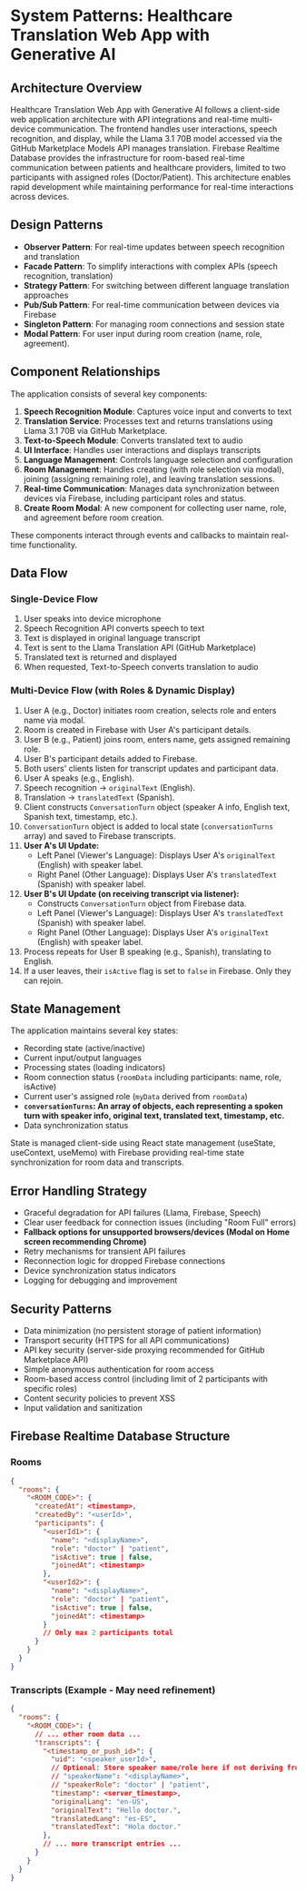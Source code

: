 # System Patterns: Healthcare Translation Web App with Generative AI

## Architecture Overview
Healthcare Translation Web App with Generative AI follows a client-side web application architecture with API integrations and real-time multi-device communication. The frontend handles user interactions, speech recognition, and display, while the Llama 3.1 70B model accessed via the GitHub Marketplace Models API manages translation. Firebase Realtime Database provides the infrastructure for room-based real-time communication between patients and healthcare providers, limited to two participants with assigned roles (Doctor/Patient). This architecture enables rapid development while maintaining performance for real-time interactions across devices.

## Design Patterns
- **Observer Pattern**: For real-time updates between speech recognition and translation
- **Facade Pattern**: To simplify interactions with complex APIs (speech recognition, translation)
- **Strategy Pattern**: For switching between different language translation approaches
- **Pub/Sub Pattern**: For real-time communication between devices via Firebase
- **Singleton Pattern**: For managing room connections and session state
- **Modal Pattern**: For user input during room creation (name, role, agreement).

## Component Relationships
The application consists of several key components:
1. **Speech Recognition Module**: Captures voice input and converts to text
2. **Translation Service**: Processes text and returns translations using Llama 3.1 70B via GitHub Marketplace.
3. **Text-to-Speech Module**: Converts translated text to audio
4. **UI Interface**: Handles user interactions and displays transcripts
5. **Language Management**: Controls language selection and configuration
6. **Room Management**: Handles creating (with role selection via modal), joining (assigning remaining role), and leaving translation sessions.
7. **Real-time Communication**: Manages data synchronization between devices via Firebase, including participant roles and status.
8. **Create Room Modal**: A new component for collecting user name, role, and agreement before room creation.

These components interact through events and callbacks to maintain real-time functionality.

## Data Flow
### Single-Device Flow
1. User speaks into device microphone
2. Speech Recognition API converts speech to text
3. Text is displayed in original language transcript
4. Text is sent to the Llama Translation API (GitHub Marketplace)
5. Translated text is returned and displayed
6. When requested, Text-to-Speech converts translation to audio

### Multi-Device Flow (with Roles & Dynamic Display)
1. User A (e.g., Doctor) initiates room creation, selects role and enters name via modal.
2. Room is created in Firebase with User A's participant details.
3. User B (e.g., Patient) joins room, enters name, gets assigned remaining role.
4. User B's participant details added to Firebase.
5. Both users' clients listen for transcript updates and participant data.
6. User A speaks (e.g., English).
7. Speech recognition -> `originalText` (English).
8. Translation -> `translatedText` (Spanish).
9. Client constructs `ConversationTurn` object (speaker A info, English text, Spanish text, timestamp, etc.).
10. `ConversationTurn` object is added to local state (`conversationTurns` array) and saved to Firebase transcripts.
11. **User A's UI Update:**
    - Left Panel (Viewer's Language): Displays User A's `originalText` (English) with speaker label.
    - Right Panel (Other Language): Displays User A's `translatedText` (Spanish) with speaker label.
12. **User B's UI Update (on receiving transcript via listener):**
    - Constructs `ConversationTurn` object from Firebase data.
    - Left Panel (Viewer's Language): Displays User A's `translatedText` (Spanish) with speaker label.
    - Right Panel (Other Language): Displays User A's `originalText` (English) with speaker label.
13. Process repeats for User B speaking (e.g., Spanish), translating to English.
14. If a user leaves, their `isActive` flag is set to `false` in Firebase. Only they can rejoin.

## State Management
The application maintains several key states:
- Recording state (active/inactive)
- Current input/output languages
- Processing states (loading indicators)
- Room connection status (`roomData` including participants: name, role, isActive)
- Current user's assigned role (`myData` derived from `roomData`)
- **`conversationTurns`: An array of objects, each representing a spoken turn with speaker info, original text, translated text, timestamp, etc.**
- Data synchronization status

State is managed client-side using React state management (useState, useContext, useMemo) with Firebase providing real-time state synchronization for room data and transcripts.

## Error Handling Strategy
- Graceful degradation for API failures (Llama, Firebase, Speech)
- Clear user feedback for connection issues (including "Room Full" errors)
- **Fallback options for unsupported browsers/devices (Modal on Home screen recommending Chrome)**
- Retry mechanisms for transient API failures
- Reconnection logic for dropped Firebase connections
- Device synchronization status indicators
- Logging for debugging and improvement

## Security Patterns
- Data minimization (no persistent storage of patient information)
- Transport security (HTTPS for all API communications)
- API key security (server-side proxying recommended for GitHub Marketplace API)
- Simple anonymous authentication for room access
- Room-based access control (including limit of 2 participants with specific roles)
- Content security policies to prevent XSS
- Input validation and sanitization

## Firebase Realtime Database Structure
### Rooms
```json
{
  "rooms": {
    "<ROOM_CODE>": {
      "createdAt": <timestamp>,
      "createdBy": "<userId>",
      "participants": {
        "<userId1>": {
          "name": "<displayName>",
          "role": "doctor" | "patient",
          "isActive": true | false,
          "joinedAt": <timestamp>
        },
        "<userId2>": {
          "name": "<displayName>",
          "role": "doctor" | "patient",
          "isActive": true | false,
          "joinedAt": <timestamp>
        }
        // Only max 2 participants total
      }
    }
  }
}
```

### Transcripts (Example - May need refinement)
```json
{
  "rooms": {
    "<ROOM_CODE>": {
      // ... other room data ...
      "transcripts": {
        "<timestamp_or_push_id>": {
          "uid": "<speaker_userId>", 
          // Optional: Store speaker name/role here if not deriving from participants
          // "speakerName": "<displayName>", 
          // "speakerRole": "doctor" | "patient",
          "timestamp": <server_timestamp>,
          "originalLang": "en-US",
          "originalText": "Hello doctor.",
          "translatedLang": "es-ES",
          "translatedText": "Hola doctor."
        },
        // ... more transcript entries ...
      }
    }
  }
}
``` 